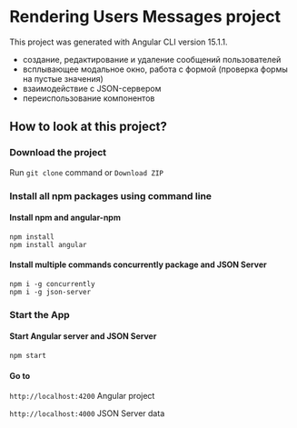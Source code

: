 # Rendering Users Messages project

This project was generated with Angular CLI version 15.1.1.

- создание, редактирование и удаление сообщений пользователей 
- всплывающее модальное окно, работа с формой (проверка формы на пустые значения)
- взаимодействие с JSON-сервером
- переиспользование компонентов

## How to look at this project?

### Download the project
Run `git clone` command or `Download ZIP`

### Install all npm packages using command line

#### Install npm and angular-npm

```
npm install
npm install angular
```

#### Install multiple commands concurrently package and JSON Server 

```
npm i -g concurrently
npm i -g json-server
```

### Start the App
#### Start Angular server and JSON Server

```
npm start
```

#### Go to

`http://localhost:4200` Angular project

`http://localhost:4000` JSON Server data

